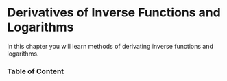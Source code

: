 # Derivatives of Inverse Functions and Logarithms

In this chapter you will learn methods of derivating inverse functions and logarithms.

### Table of Content

